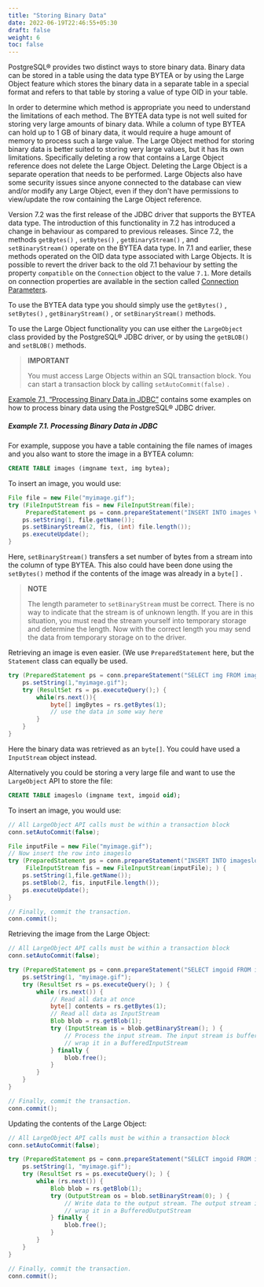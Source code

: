 ```yaml
---
title: "Storing Binary Data"
date: 2022-06-19T22:46:55+05:30
draft: false
weight: 6
toc: false
---
```


PostgreSQL® provides two distinct ways to store binary data.  Binary data can be stored in a table using the data type
BYTEA or by using the Large Object feature which stores the binary data in a separate table in a special format and refers
to that table by storing a value of type OID in your table.

In order to determine which method is appropriate you need to understand the limitations of each method. The BYTEA data
type is not well suited for storing very large amounts of binary data. While a column of type BYTEA can hold up to 1 GB
of binary data, it would require a huge amount of memory to process such a large value. The Large Object method for
storing binary data is better suited to storing very large values, but it has its own limitations.  Specifically deleting
a row that contains a Large Object reference does not delete the Large Object. Deleting the Large Object is a separate
operation that needs to be performed. Large Objects also have some security issues since anyone connected to the database
can view and/or modify any Large Object, even if they don't have permissions to view/update the row containing the
Large Object reference.

Version 7.2 was the first release of the JDBC driver that supports the BYTEA data type. The introduction of this functionality
in 7.2 has introduced a change in behaviour as compared to previous releases. Since 7.2, the methods
`getBytes()` , `setBytes()` , `getBinaryStream()` , and `setBinaryStream()` operate on the BYTEA data type. In 7.1 and
earlier, these methods operated on the OID data type associated with Large Objects. It is possible to revert the driver
back to the old 7.1 behaviour by setting the property `compatible` on the `Connection` object to the value `7.1`.
More details on connection properties are available in the section called [Connection Parameters](/documentation/use/#connection-parameters).

To use the BYTEA data type you should simply use the `getBytes()` , `setBytes()` , `getBinaryStream()` , or `setBinaryStream()` methods.

To use the Large Object functionality you can use either the `LargeObject` class provided by the PostgreSQL® JDBC driver,
or by using the `getBLOB()` and `setBLOB()` methods.

> **IMPORTANT**
>
> You must access Large Objects within an SQL transaction block.  You can start a transaction block by calling `setAutoCommit(false)` .

[Example 7.1, “Processing Binary Data in JDBC”](/documentation/binary-data/#example71processing-binary-data-in-jdbc)
contains some examples on how to process binary data using the PostgreSQL® JDBC driver.

##### Example 7.1. Processing Binary Data in JDBC

For example, suppose you have a table containing the file names of images and you
also want to store the image in a BYTEA column:

```sql
CREATE TABLE images (imgname text, img bytea);
```

To insert an image, you would use:

```java
File file = new File("myimage.gif");
try (FileInputStream fis = new FileInputStream(file);
     PreparedStatement ps = conn.prepareStatement("INSERT INTO images VALUES (?, ?)"); ) {
    ps.setString(1, file.getName());
    ps.setBinaryStream(2, fis, (int) file.length());
    ps.executeUpdate();
}
```

Here, `setBinaryStream()` transfers a set number of bytes from a stream into the column of type BYTEA. This also could
have been done using the `setBytes()` method if the contents of the image was already in a `byte[]` .

> **NOTE**
>
> The length parameter to `setBinaryStream` must be correct. There is no way to indicate that the stream is of unknown
> length. If you are in this situation, you must read the stream yourself into temporary storage and determine the length.
> Now with the correct length you may send the data from temporary storage on to the driver.

Retrieving an image is even easier. (We use `PreparedStatement` here, but the `Statement` class can equally be used.

```java
try (PreparedStatement ps = conn.prepareStatement("SELECT img FROM images WHERE imgname = ?"); ) {
    ps.setString(1,"myimage.gif");
    try (ResultSet rs = ps.executeQuery();) {
        while(rs.next()){
            byte[] imgBytes = rs.getBytes(1);
            // use the data in some way here
        }
    }
}
```

Here the binary data was retrieved as an `byte[]`.  You could have used a `InputStream` object instead.

Alternatively you could be storing a very large file and want to use the `LargeObject` API to store the file:

```sql
CREATE TABLE imageslo (imgname text, imgoid oid);
```

To insert an image, you would use:

```java
// All LargeObject API calls must be within a transaction block
conn.setAutoCommit(false);

File inputFile = new File("myimage.gif");
// Now insert the row into imageslo
try (PreparedStatement ps = conn.prepareStatement("INSERT INTO imageslo VALUES (?, ?)");
     FileInputStream fis = new FileInputStream(inputFile); ) {
    ps.setString(1,file.getName());
    ps.setBlob(2, fis, inputFile.length());
    ps.executeUpdate();
}

// Finally, commit the transaction.
conn.commit();
```

Retrieving the image from the Large Object:

```java
// All LargeObject API calls must be within a transaction block
conn.setAutoCommit(false);

try (PreparedStatement ps = conn.prepareStatement("SELECT imgoid FROM imageslo WHERE imgname = ?"); ) {
    ps.setString(1, "myimage.gif");
    try (ResultSet rs = ps.executeQuery(); ) {
        while (rs.next()) {
            // Read all data at once
            byte[] contents = rs.getBytes(1);
            // Read all data as InputStream
            Blob blob = rs.getBlob(1);
            try (InputStream is = blob.getBinaryStream(); ) {
                // Process the input stream. The input stream is buffered, so you don't need to
                // wrap it in a BufferedInputStream
            } finally {
                blob.free();
            }
        }
    }
}

// Finally, commit the transaction.
conn.commit();
```

Updating the contents of the Large Object:

```java
// All LargeObject API calls must be within a transaction block
conn.setAutoCommit(false);

try (PreparedStatement ps = conn.prepareStatement("SELECT imgoid FROM imageslo WHERE imgname = ?"); ) {
    ps.setString(1, "myimage.gif");
    try (ResultSet rs = ps.executeQuery(); ) {
        while (rs.next()) {
            Blob blob = rs.getBlob(1);
            try (OutputStream os = blob.setBinaryStream(0); ) {
                // Write data to the output stream. The output stream is buffered, so you don't need to
                // wrap it in a BufferedOutputStream
            } finally {
                blob.free();
            }
        }
    }
}

// Finally, commit the transaction.
conn.commit();
```
